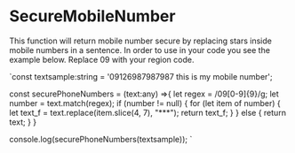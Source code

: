 # SecureMobileNumber
This function will return mobile number secure by replacing stars inside mobile numbers in a sentence. 
In order to use in your code you see the example below. Replace 09 with your region code. 

`const textsample:string = '09126987987987 this is my mobile number';

const securePhoneNumbers = (text:any) =>{
  let regex = /09[0-9]{9}/g;
  let number = text.match(regex);
  if (number != null) {
    for (let item of number) {
      let text_f = text.replace(item.slice(4, 7), "***");
      return text_f;
    }
  } else {
    return text;
  }
}

console.log(securePhoneNumbers(textsample));
`
